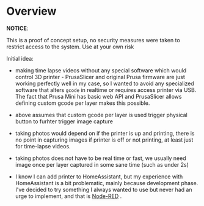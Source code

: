 # Overview

**NOTICE**:

This is a proof of concept setup, no security measures were taken to restrict
access to the system. Use at your own risk

Initial idea:

- making time lapse videos without any special software which would control
  3D printer - PrusaSlicer and original Prusa firmware are just working
  perfectly well in my case, so I wanted to avoid any specialized software
  that alters `gcode` in realtime or requires access printer via USB.
  The fact that Prusa Mini has basic web API and PrusaSlicer allows defining
  custom gcode per layer makes this possible.

- above assumes that custom gcode per layer is used trigger physical button
  to furhter trigger image capture

- taking photos would depend on if the printer is up and printing, there is
  no point in capturing images if printer is off or not printing, at least
  just for time-lapse videos.

- taking photos does not have to be real time or fast, we usually need
  image once per layer captured in some sane time (such as under 2s)

- I know I can add printer to HomeAssistant, but my experience with
  HomeAssistant is a bit problematic, mainly because development phase.
  I've decided to try something I always wanted to use but never had
  an urge to implement, and that is [Node-RED](https://nodered.org/) .

